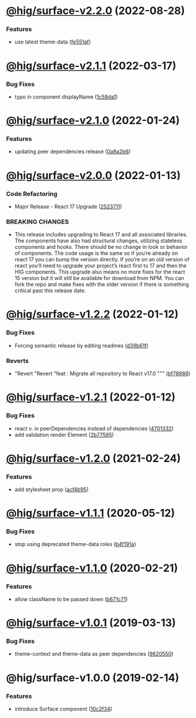 # [@hig/surface-v2.2.0](https://github.com/Autodesk/hig/compare/@hig/surface@2.1.1...@hig/surface@2.2.0) (2022-08-28)


### Features

* use latest theme-data ([fe551af](https://github.com/Autodesk/hig/commit/fe551af))

# [@hig/surface-v2.1.1](https://github.com/Autodesk/hig/compare/@hig/surface@2.1.0...@hig/surface@2.1.1) (2022-03-17)


### Bug Fixes

* typo in component displayName ([1c58da1](https://github.com/Autodesk/hig/commit/1c58da1))

# [@hig/surface-v2.1.0](https://github.com/Autodesk/hig/compare/@hig/surface@2.0.0...@hig/surface@2.1.0) (2022-01-24)


### Features

* updating peer dependencies release ([0a8a2b6](https://github.com/Autodesk/hig/commit/0a8a2b6))

# [@hig/surface-v2.0.0](https://github.com/Autodesk/hig/compare/@hig/surface@1.2.2...@hig/surface@2.0.0) (2022-01-13)


### Code Refactoring

* Major Release - React 17 Upgrade ([2523711](https://github.com/Autodesk/hig/commit/2523711))


### BREAKING CHANGES

* This release includes upgrading to React 17 and all associated libraries. The components have also had structural changes, utilizing stateless components and hooks. There should be no change in look or behavior of components. The code usage is the same so if you’re already on react 17 you can bump the version directly. If you’re on an old version of react you’ll need to upgrade your project’s react first to 17 and then the HIG components. This upgrade also means no more fixes for the react 15 version but it will still be available for download from NPM. You can fork the repo and make fixes with the older version if there is something critical past this release date.

# [@hig/surface-v1.2.2](https://github.com/Autodesk/hig/compare/@hig/surface@1.2.1...@hig/surface@1.2.2) (2022-01-12)


### Bug Fixes

* Forcing semantic release by editing readmes ([d39b61f](https://github.com/Autodesk/hig/commit/d39b61f))


### Reverts

* "Revert "Revert "feat : Migrate all repository to React v17.0 """ ([bf78986](https://github.com/Autodesk/hig/commit/bf78986))

# [@hig/surface-v1.2.1](https://github.com/Autodesk/hig/compare/@hig/surface@1.2.0...@hig/surface@1.2.1) (2022-01-12)


### Bug Fixes

*  react v. in peerDependencies instead of dependencies ([4701332](https://github.com/Autodesk/hig/commit/4701332))
* add validation render Element ([2b77595](https://github.com/Autodesk/hig/commit/2b77595))

# [@hig/surface-v1.2.0](https://github.com/Autodesk/hig/compare/@hig/surface@1.1.1...@hig/surface@1.2.0) (2021-02-24)


### Features

* add stylesheet prop ([acf4b95](https://github.com/Autodesk/hig/commit/acf4b95))

# [@hig/surface-v1.1.1](https://github.com/Autodesk/hig/compare/@hig/surface@1.1.0...@hig/surface@1.1.1) (2020-05-12)


### Bug Fixes

* stop using deprecated theme-data roles ([b4f191a](https://github.com/Autodesk/hig/commit/b4f191a))

# [@hig/surface-v1.1.0](https://github.com/Autodesk/hig/compare/@hig/surface@1.0.1...@hig/surface@1.1.0) (2020-02-21)


### Features

* allow className to be passed down ([b671c71](https://github.com/Autodesk/hig/commit/b671c71))

# [@hig/surface-v1.0.1](https://github.com/Autodesk/hig/compare/@hig/surface@1.0.0...@hig/surface@1.0.1) (2019-03-13)


### Bug Fixes

* theme-context and theme-data as peer dependencies ([9620550](https://github.com/Autodesk/hig/commit/9620550))

# @hig/surface-v1.0.0 (2019-02-14)


### Features

* introduce Surface component ([10c2f34](https://github.com/Autodesk/hig/commit/10c2f34))
